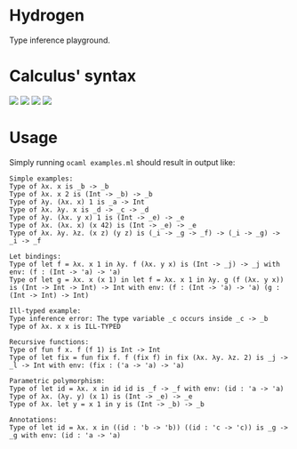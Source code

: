 # Hydrogen
Type inference playground.

# Calculus' syntax
<img src="https://render.githubusercontent.com/render/math?math=\text{var} \ni x,\dots">

<img src="https://render.githubusercontent.com/render/math?math=\text{tvar} \ni \alpha,\dots">

<img src="https://render.githubusercontent.com/render/math?math=\text{type} \ni \tau \Coloneqq \alpha \mid \text{Int} \mid \tau \rightarrow \tau">

<img src="https://render.githubusercontent.com/render/math?math=\text{expr} \ni e \Coloneqq x \mid n \mid \lambda x . e \mid \text{fun} f x . e \mid e \: e \mid \text{let} x = e \: \text{in} \: e">

# Usage
Simply running `ocaml examples.ml` should result in output like:
```
Simple examples:
Type of λx. x is _b -> _b
Type of λx. x 2 is (Int -> _b) -> _b
Type of λy. (λx. x) 1 is _a -> Int
Type of λx. λy. x is _d -> _c -> _d
Type of λy. (λx. y x) 1 is (Int -> _e) -> _e
Type of λx. (λx. x) (x 42) is (Int -> _e) -> _e
Type of λx. λy. λz. (x z) (y z) is (_i -> _g -> _f) -> (_i -> _g) -> _i -> _f

Let bindings:
Type of let f = λx. x 1 in λy. f (λx. y x) is (Int -> _j) -> _j with env: (f : (Int -> 'a) -> 'a)
Type of let g = λx. x (x 1) in let f = λx. x 1 in λy. g (f (λx. y x)) is (Int -> Int -> Int) -> Int with env: (f : (Int -> 'a) -> 'a) (g : (Int -> Int) -> Int)

Ill-typed example:
Type inference error: The type variable _c occurs inside _c -> _b
Type of λx. x x is ILL-TYPED

Recursive functions:
Type of fun f x. f (f 1) is Int -> Int
Type of let fix = fun fix f. f (fix f) in fix (λx. λy. λz. 2) is _j -> _l -> Int with env: (fix : ('a -> 'a) -> 'a)

Parametric polymorphism:
Type of let id = λx. x in id id is _f -> _f with env: (id : 'a -> 'a)
Type of λx. (λy. y) (x 1) is (Int -> _e) -> _e
Type of λx. let y = x 1 in y is (Int -> _b) -> _b

Annotations:
Type of let id = λx. x in ((id : 'b -> 'b)) ((id : 'c -> 'c)) is _g -> _g with env: (id : 'a -> 'a)
```
